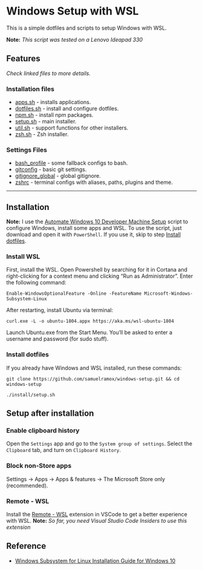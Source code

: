 # Windows Setup with WSL

This is a simple dotfiles and scripts to setup Windows with WSL.

**Note:** _This script was tested on a Lenovo Ideapad 330_

## Features

_Check linked files to more details._

### Installation files

- [apps.sh](install/apps.sh) - installs applications.
- [dotfiles.sh](install/dotfiles.sh) - install and configure dotfiles.
- [npm.sh](install/npm.sh) - install npm packages.
- [setup.sh](install/setup.sh) - main installer.
- [util.sh](install/util.sh) - support functions for other installers.
- [zsh.sh](install/zsh.sh) - Zsh installer.

### Settings Files

- [bash_profile](.bash_profile) - some fallback configs to bash.
- [gitconfig](.gitconfig) - basic git settings.
- [gitignore_global](.gitignore_global) - global gitignore.
- [zshrc](.zshrc) - terminal configs with aliases, paths, plugins and theme.

---

## Installation

**Note:** I use the [Automate Windows 10 Developer Machine Setup](https://gist.github.com/samuelramox/e25ae0286d827e242f46e2195057823d) script to configure Windows, install some apps and WSL. To use the script, just download and open it with `PowerShell`. If you use it, skip to step [Install dotfiles](#install-dotfiles).

### Install WSL

First, install the WSL. Open Powershell by searching for it in Cortana and right-clicking for a context menu and clicking “Run as Administrator”. Enter the following command:

```
Enable-WindowsOptionalFeature -Online -FeatureName Microsoft-Windows-Subsystem-Linux
```

After restarting, install Ubuntu via terminal:

```
curl.exe -L -o ubuntu-1804.appx https://aka.ms/wsl-ubuntu-1804
```

Launch Ubuntu.exe from the Start Menu. You’ll be asked to enter a username and password (for sudo stuff).

### Install dotfiles

If you already have Windows and WSL installed, run these commands:

```
git clone https://github.com/samuelramox/windows-setup.git && cd windows-setup

./install/setup.sh
```

## Setup after installation

### Enable clipboard history

Open the `Settings` app and go to the `System group of settings`. Select the `Clipboard` tab, and turn on `Clipboard History`.

### Block non-Store apps

Settings -> Apps -> Apps & features -> The Microsoft Store only (recommended).

### Remote - WSL

Install the [Remote - WSL](https://aka.ms/vscode-remote/download/wsl) extension in VSCode to get a better experience with WSL.
**Note:** _So far, you need Visual Studio Code Insiders to use this extension_

## Reference

- [Windows Subsystem for Linux Installation Guide for Windows 10](https://aka.ms/wslinstall)

